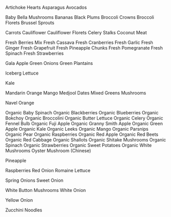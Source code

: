 Artichoke Hearts
Asparagus
Avocados

Baby Bella Mushrooms
Bananas
Black Plums
Broccoli Crowns
Broccoli Florets
Brussel Sprouts

Carrots
Cauliflower
Cauliflower Florets
Celery Stalks
Coconut Meat

Fresh Berries Mix
Fresh Cassava
Fresh Cranberries
Fresh Garlic
Fresh Ginger
Fresh Grapefruit
Fresh Pineapple Chunks
Fresh Pomegranate
Fresh Spinach
Fresh Strawberries

Gala Apple
Green Onions
Green Plantains

Iceberg Lettuce

Kale

Mandarin Orange
Mango
Medjool Dates
Mixed Greens
Mushrooms

Navel Orange

Organic Baby Spinach
Organic Blackberries
Organic Blueberries
Organic Bokchoy
Organic Broccolini
Organic Butter Lettuce
Organic Celery
Organic Fennel Bulb
Organic Fuji Apple
Organic Granny Smith Apple
Organic Green Apple
Organic Kale
Organic Leeks
Organic Mango
Organic Parsnips
Organic Pear
Organic Raspberries
Organic Red Apple
Organic Red Beets
Organic Red Cabbage
Organic Shallots
Organic Shitake Mushrooms
Organic Spinach
Organic Strawberries
Organic Sweet Potatoes
Organic White Mushrooms
Oyster Mushroom (Chinese)

Pineapple

Raspberries
Red Onion
Romaine Lettuce

Spring Onions
Sweet Onion

White Button Mushrooms
White Onion

Yellow Onion

Zucchini Noodles